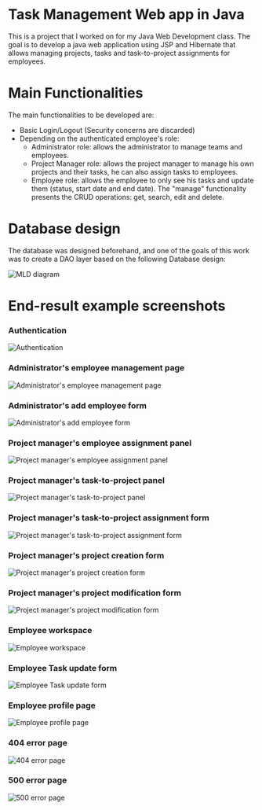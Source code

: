 # Task Management Web app in Java
This is a project that I worked on for my Java Web Development class.
The goal is to develop a java web application using JSP and Hibernate that allows managing projects, tasks and task-to-project assignments for employees.

# Main Functionalities

The main functionalities to be developed are:
- Basic Login/Logout (Security concerns are discarded)
- Depending on the authenticated employee's role:
	* Administrator role: allows the administrator to manage teams and employees.
	* Project Manager role: allows the project manager to manage his own projects and their tasks, he can also assign tasks to employees.
	* Employee role: allows the employee to only see his tasks and update them (status, start date and end date).
The "manage" functionality presents the CRUD operations: get, search, edit and delete.

# Database design
The database was designed beforehand, and one of the goals of this work was to create a DAO layer based on the following Database design:

![MLD diagram](screenshots/mld.png?raw=true "Database 'MLD' design")

# End-result example screenshots
### Authentication 
![Authentication ](screenshots/authentification-echoue.jpg?raw=true "Authentication")

### Administrator's employee management page
![Administrator's employee management page](screenshots/admin-ajouter.jpg?raw=true "Administrator's employee management page")

### Administrator's add employee form
![Administrator's add employee form](screenshots/admin-ajouter-utilisateur.jpg?raw=true "Administrator's add employee form")

### Project manager's employee assignment panel
![Project manager's employee assignment panel](screenshots/affecter-employe.jpg?raw=true "Project manager's employee assignment panel")

### Project manager's task-to-project panel
![Project manager's task-to-project panel](screenshots/taches-de-projet.jpg?raw=true "Project manager's task-to-project panel")

### Project manager's task-to-project assignment form
![Project manager's task-to-project assignment form](screenshots/ajouter-tache.jpg?raw=true "Project manager's task-to-project assignment form")

### Project manager's project creation form
![Project manager's project creation form](screenshots/cdp-ajouter-projet.jpg?raw=true "Project manager's project creation form")

### Project manager's project modification form
![Project manager's project modification form](screenshots/cdp-modifier-projet.jpg?raw=true "Project manager's project modification form")

### Employee workspace
![Employee workspace](screenshots/employe-espace-de-travail.jpg?raw=true "Employee workspace")

### Employee Task update form
![Employee Task update form](screenshots/modifier-tache-employe.jpg?raw=true "Employee Task update form")

### Employee profile page
![Employee profile page](screenshots/profil-emp.jpg?raw=true "Employee profile page")

### 404 error page
![404 error page](screenshots/404.jpg?raw=true "404 error page")

### 500 error page
![500 error page](screenshots/500.jpg?raw=true "500 error page")